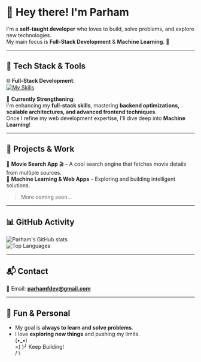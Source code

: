 # 👋 Hey there! I'm Parham  

I'm a **self-taught developer** who loves to build, solve problems, and explore new technologies.  
My main focus is **Full-Stack Development** & **Machine Learning**. 🚀  

---

## 🔧 Tech Stack & Tools  
🌐 **Full-Stack Development**:  
[![My Skills](https://skillicons.dev/icons?i=py,js,django,fastapi,bash,linux,docker,regex,html,css,tailwind,react,figma,git,github,md,&perline=4)](https://skillicons.dev)

<!--
![Python](https://img.shields.io/badge/Python-3776AB?style=for-the-badge&logo=python&logoColor=white)  
![JavaScript](https://img.shields.io/badge/JavaScript-F7DF1E?style=for-the-badge&logo=javascript&logoColor=black)  
![React](https://img.shields.io/badge/React-61DAFB?style=for-the-badge&logo=react&logoColor=black)  
![Django](https://img.shields.io/badge/Django-092E20?style=for-the-badge&logo=django&logoColor=white)  
![FastAPI](https://img.shields.io/badge/FastAPI-009688?style=for-the-badge&logo=fastapi&logoColor=white)  
![PostgreSQL](https://img.shields.io/badge/PostgreSQL-316192?style=for-the-badge&logo=postgresql&logoColor=white)  
-->
📌 **Currently Strengthening**:  
I'm enhancing my **full-stack skills**, mastering **backend optimizations, scalable architectures, and advanced frontend techniques**.  
Once I refine my web development expertise, I'll dive deep into **Machine Learning**!  

---

## 🚀 Projects & Work  
🔹 **Movie Search App** 🎬 – A cool search engine that fetches movie details from multiple sources.  
🔹 **Machine Learning & Web Apps** – Exploring and building intelligent solutions.  

> More coming soon...  

---

## 📊 GitHub Activity  
![Parham's GitHub stats](https://github-readme-stats.vercel.app/api?username=parhamf6&show_icons=true&theme=dark)  
![Top Languages](https://github-readme-stats.vercel.app/api/top-langs/?username=parhamf6&layout=compact&theme=dark)  

---

## 📬 Contact  
📧 Email: **parhamfdev@gmail.com**  

---

## 🎯 Fun & Personal  
- My goal is **always to learn and solve problems**.  
- I love **exploring new things** and pushing my limits.  
  (•_•)   
 <)   )╯  Keep Building!  
  /  \   




<!--
**parhamf6/parhamf6** is a ✨ _special_ ✨ repository because its `README.md` (this file) appears on your GitHub profile.

Here are some ideas to get you started:

- 🔭 I’m currently working on ...
- 🌱 I’m currently learning ...
- 👯 I’m looking to collaborate on ...
- 🤔 I’m looking for help with ...
- 💬 Ask me about ...
- 📫 How to reach me: ...
- 😄 Pronouns: ...
- ⚡ Fun fact: ...
-->

